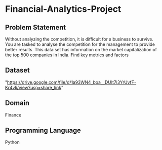 # Financial-Analytics-Project
## Problem Statement
Without analyzing the competition, it is difficult for a business to survive. You are
tasked to analyse the competition for the management to provide better results. This
data set has information on the market capitalization of the top 500 companies in India. Find key metrics and factors 
## Dataset
"https://drive.google.com/file/d/1a93WN4_boa__DUIt7l3YrUvfF-Kr4vIi/view?usp=share_link"
## Domain 
Finance
## Programming Language 
Python 
